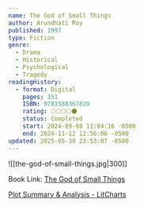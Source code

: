 ```yaml
---
name: The God of Small Things
author: Arundhati Roy
published: 1997
type: Fiction
genre:
  - Drama
  - Historical
  - Psychological
  - Tragedy
readingHistory:
  - format: Digital
    pages: 351
    ISBN: 9781588367839
    rating: 🌕🌕🌕🌕🌑
    status: Completed
    start: 2024-09-08 11:04:16 -0500
    end: 2024-11-12 12:56:06 -0500
updated: 2025-05-30 23:53:07 -0500
---
```


![[the-god-of-small-things.jpg|300]]

Book Link: [The God of Small Things](https://www.goodreads.com/book/show/9777.The_God_of_Small_Things)

[Plot Summary & Analysis - LitCharts](https://www.litcharts.com/lit/the-god-of-small-things/summary)
